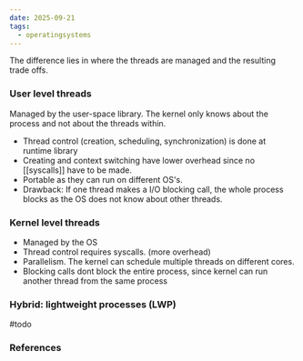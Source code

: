 ```yaml
---
date: 2025-09-21
tags:
  - operatingsystems
---
```

The difference lies in where the threads are managed and the resulting trade offs. 

### User level threads
Managed by the user-space library. The kernel only knows about the process and not about the threads within. 
- Thread control (creation, scheduling, synchronization) is done at runtime library 
- Creating and context switching have lower overhead since no [[syscalls]] have to be made.
- Portable as they can run on different OS's. 
- Drawback: If one thread makes a I/O blocking call, the whole process blocks as the OS does not know about other threads. 

### Kernel level threads
- Managed by the OS
- Thread control requires syscalls. (more overhead)
- Parallelism. The kernel can schedule multiple threads on different cores.
- Blocking calls dont block the entire process, since kernel can run another thread from the same process

### Hybrid: lightweight processes (LWP)
#todo 





### References

